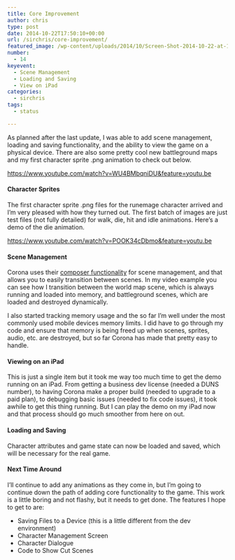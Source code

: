 ```yaml
---
title: Core Improvement
author: chris
type: post
date: 2014-10-22T17:50:10+00:00
url: /sirchris/core-improvement/
featured_image: /wp-content/uploads/2014/10/Screen-Shot-2014-10-22-at-1.48.20-PM.png
number:
  - 14
keyevent:
  - Scene Management
  - Loading and Saving
  - View on iPad
categories:
  - sirchris
tags:
  - status

---
```

As planned after the last update, I was able to add scene management, loading and saving functionality, and the ability to view the game on a physical device. There are also some pretty cool new battleground maps and my first character sprite .png animation to check out below.
<!--more-->

https://www.youtube.com/watch?v=WU4BMbqniDU&feature=youtu.be

#### Character Sprites

The first character sprite .png files for the runemage character arrived and I&#8217;m very pleased with how they turned out. The first batch of images are just test files (not fully detailed) for walk, die, hit and idle animations. Here&#8217;s a demo of the die animation.

https://www.youtube.com/watch?v=POOK34cDbmo&feature=youtu.be

#### Scene Management

Corona uses their [composer functionality][1] for scene management, and that allows you to easily transition between scenes. In my video example you can see how I transition between the world map scene, which is always running and loaded into memory, and battleground scenes, which are loaded and destroyed dynamically.

I also started tracking memory usage and the so far I&#8217;m well under the most commonly used mobile devices memory limits. I did have to go through my code and ensure that memory is being freed up when scenes, sprites, audio, etc. are destroyed, but so far Corona has made that pretty easy to handle.

#### Viewing on an iPad

This is just a single item but it took me way too much time to get the demo running on an iPad. From getting a business dev license (needed a DUNS number), to having Corona make a proper build (needed to upgrade to a paid plan), to debugging basic issues (needed to fix code issues), it took awhile to get this thing running. But I can play the demo on my iPad now and that process should go much smoother from here on out.

#### Loading and Saving

Character attributes and game state can now be loaded and saved, which will be necessary for the real game.

#### Next Time Around

I&#8217;ll continue to add any animations as they come in, but I&#8217;m going to continue down the path of adding core functionality to the game. This work is a little boring and not flashy, but it needs to get done. The features I hope to get to are:

  * Saving Files to a Device (this is a little different from the dev environment)
  * Character Management Screen
  * Character Dialogue
  * Code to Show Cut Scenes

 [1]: http://docs.coronalabs.com/api/library/composer/index.html
